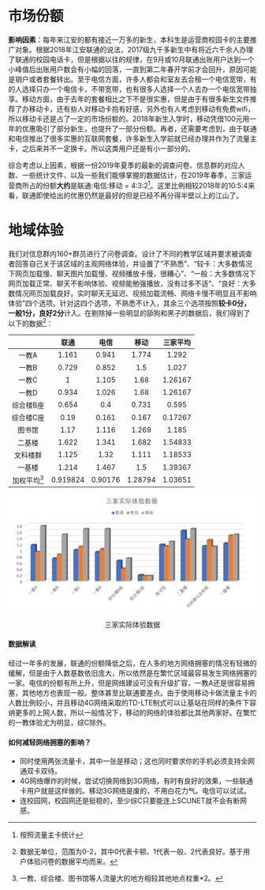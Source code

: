 # 市场份额

**影响因素**：每年来江安的都有接近一万多的新生，本科生是运营商校园卡的主要推广对象。根据2018年江安联通的说法，2017级九千多新生中有将近六千余人办理了联通的校园电话卡，但是根据以往的规律，在9月或10月联通出账用户达到一个小峰值后出账用户数会有小幅的回落，一直到第二年春开学前才会回升，原因可能是销户或者套餐转出。至于电信方面，许多人都会和室友去合租一个电信宽带，有的人选择只办一个电信卡，不带宽带，也有很多人选择一个人去办一个电信宽带独享。移动方面，由于去年的套餐相比之下不是很实惠，但是由于有很多新生文件推荐了办移动卡，还有些人对移动卡抱有好感，另外也有人考虑到移动有免费wifi，所以移动卡还是占了一定的市场份额的。2018年新生入学时，移动凭借100元用一年的优惠吸引了部分新生，也提升了一部分份额。再者，还需要考虑到，由于联通和电信推出了很多实惠的互联网套餐，许多新生入学前就已经办理并作为了流量主卡，之后来并不一定换卡。所以这类用户还是有小一部分的。

综合考虑以上因素，根据一份2019年夏季的最新的调查问卷、信息群的对应人数、一些统计文件、以及一些我们能够掌握的数据估计，在2019年春季，三家运营商所占的份额**大约**是联通:电信:移动 = 4:3:2[^1]。这里比例相较2018年的10:5:4来看，联通即使给出的优惠仍然是最好的但是已经不再分得半壁以上的江山了。

[^1]: 按照流量主卡统计

# 地域体验
我们对信息群内160+群员进行了问卷调查。设计了不同的教学区域并要求被调查者回答自己关于该区域的主观网络体验，并设置了“不熟悉”、“较卡：大多数情况下网页加载慢、聊天图片加载慢、视频播放卡慢，很糟心”、“一般：大多数情况下网页加载正常、聊天不影响体验、视频能勉强播放，没有过多不适”、“良好：大多数情况网页加载良好。实时聊天无延迟、视频加载流畅、网络卡慢不明显且不影响体验”四个选项。针对这四个选项，不熟悉不计入，其余三个选项按照**较卡0分，一般1分，良好2分**计入。在剔除掉一些明显的舔狗和黑子的数据后，我们得到了以下的数据[^2]：

[^2]: 数据无单位，范围为0-2，其中0代表卡顿、1代表一般、2代表良好。基于用户体验问卷的数据平均而来。

||联通|电信|移动|三家平均|
|:-:|:-:|:-:|:-:|:-:|
|一教A|1.161|0.941|1.774|1.292|
|一教B|0.729|0.852|1.5|1.027|
|一教C|1|1.105|1.68|1.26167|
|一教D|0.934|1.026|1.68|1.26167|
|综合楼B座|0.654|0.4|0.731|0.595|
|综合楼C座|0.19|0.161|0.167|0.17267|
|图书馆|1.17|1.116|1.269|1.185|
|二基楼|1.622|1.341|1.682|1.54833|
|文科楼群|1.125|1.32|1.111|1.18533|
|一基楼|1.214|1.467|1.5|1.39367|
|加权平均[^3]|0.919824|0.90176|1.28794|1.03651|

[^3]: 一教、综合楼、图书馆等人流量大的地方相较其他地点权重*2。

<div align="center">
  <img src="/assets/三家实际体验数据.jpg"/>
  <p>三家实际体验数据</p>
</div>

#### 数据解读
经过一年多的发展，联通的份额降低之后，在人多的地方网络拥塞的情况有轻微的缓解，但是由于人数基数依旧庞大，所以依然是在繁忙区域最容易发生网络拥塞的一家。电信的份额有所上升，但是网络建设可没有升级扩容，一教A还是很容易拥塞，其他地方也表现一般。整体甚至比联通要差点。由于使用移动卡做流量主卡的人数比例较小，并且移动4G网络采取的TD-LTE制式可以让基站在同样的条件下容纳更多的上网人数，所以一般情况下，移动的网络的体验都比其他两家好。在繁忙的一教体验尤为明显，综C除外。

#### 如何减轻网络拥塞的影响？
- 同时使用两张流量卡，其中一张是移动；这也同时要求你的手机必须支持全网通双卡双待。
- 4G网络爆炸的时候，尝试切换网络到3G网络，有时有良好的效果，一些联通卡用户就是这样做的。移动3G网络是废的，不用白花力气。电信可以试试。
- 连校园网，校园网还是挺稳的，至少综C只要能连上SCUNET就不会有断网感。
